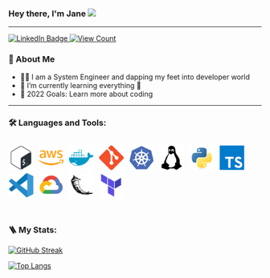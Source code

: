 
### Hey there, I'm Jane <img src="https://media.giphy.com/media/hvRJCLFzcasrR4ia7z/giphy.gif" width="30px"/>

---
  <a href="https://www.linkedin.com/in/tjanetran/">
    <img src="https://img.shields.io/badge/LinkedIn-blue?style=flat-square&color=blue" alt="LinkedIn Badge"/>
    <img src="https://komarev.com/ghpvc/?username=jtran0721&style=flat-square&color=blue" alt="View Count"/>
</a>
</div>

### :rainbow: About Me

- :woman_technologist: I am a System Engineer and dapping my feet into developer world
- :seedling: I’m currently learning everything 🤣
- :dart: 2022 Goals: Learn more about coding
---
### :hammer_and_wrench: Languages and Tools:

<img src="https://github.com/devicons/devicon/blob/master/icons/bash/bash-original.svg" title="Bash" alt="Bash" width="50" height="50"/>&nbsp;
<img src="https://github.com/devicons/devicon/blob/master/icons/amazonwebservices/amazonwebservices-plain-wordmark.svg" title="AWS" alt="AWS" width="50" height="50"/>&nbsp;
<img src="https://github.com/devicons/devicon/blob/master/icons/docker/docker-plain.svg" title="Docker" alt="Docker" width="50" height="50"/>&nbsp;
<img src="https://github.com/devicons/devicon/blob/master/icons/git/git-plain.svg" title="Git" alt="Git" width="50" height="50"/>&nbsp;
<img src="https://github.com/devicons/devicon/blob/master/icons/kubernetes/kubernetes-plain.svg" title="Kubernetes" alt="Kubernetes" width="50" height="50"/>&nbsp;
<img src="https://github.com/devicons/devicon/blob/master/icons/linux/linux-plain.svg" title="Linux" alt="Linux" width="50" height="50"/>&nbsp;
<img src="https://github.com/devicons/devicon/blob/master/icons/python/python-original.svg" title="Python" alt="Python" width="50" height="50"/>&nbsp;
<img src="https://github.com/devicons/devicon/blob/master/icons/typescript/typescript-original.svg" title="TypeScript" alt="TypeScript" width="50" height="50"/>&nbsp;
<img src="https://github.com/devicons/devicon/blob/master/icons/vscode/vscode-original.svg" title="VSCode" alt="VSCode" width="50" height="50"/>&nbsp;
<img src="https://github.com/devicons/devicon/blob/master/icons/googlecloud/googlecloud-original.svg" title="GCP" alt="GCP" width="50" height="50"/>&nbsp;
<img src="https://github.com/devicons/devicon/blob/master/icons/flask/flask-original.svg" title="Flask" alt="Flask" width="50" height="50"/>&nbsp;
<img src="https://github.com/devicons/devicon/blob/master/icons/terraform/terraform-original.svg" title="Terraform" alt="Terraform" width="50" height="50"/>&nbsp;
<br />
<br />
---
### :ladder: My Stats:
[![GitHub Streak](https://github-readme-streak-stats.herokuapp.com/?user=jtran0721&theme=dark&background=000000)](https://git.io/streak-stats)

[![Top Langs](https://github-readme-stats.vercel.app/api/top-langs/?username=jtran0721&layout=compact&theme=vision-friendly-dark)](https://github.com/anuraghazra/github-readme-stats)
